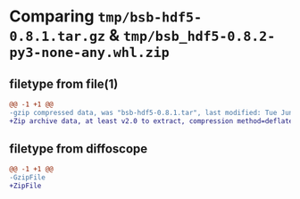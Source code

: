# Comparing `tmp/bsb-hdf5-0.8.1.tar.gz` & `tmp/bsb_hdf5-0.8.2-py3-none-any.whl.zip`

## filetype from file(1)

```diff
@@ -1 +1 @@
-gzip compressed data, was "bsb-hdf5-0.8.1.tar", last modified: Tue Jun 13 15:03:20 2023, max compression
+Zip archive data, at least v2.0 to extract, compression method=deflate
```

## filetype from diffoscope

```diff
@@ -1 +1 @@
-GzipFile
+ZipFile
```

